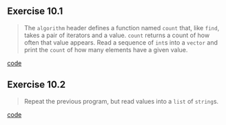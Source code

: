 ## Exercise 10.1

> The `algorithm` header defines a function named `count` that, like `find`, takes a pair of iterators and a value. `count` returns a count of how often that value appears. Read a sequence of `int`s into a `vector` and print the `count` of how many elements have a given value.

[code](ex10_1.cpp)

## Exercise 10.2

> Repeat the previous program, but read values into a `list` of `string`s.

[code](ex10_2.cpp)